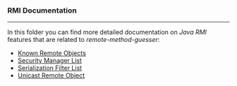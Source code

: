 ### RMI Documentation

-----

In this folder you can find more detailed documentation on *Java RMI* features
that are related to *remote-method-guesser*:

* [Known Remote Objects](./known-endpoints.md)
* [Security Manager List](./security-manager-list.md)
* [Serialization Filter List](./serialization-filter-list.md)
* [Unicast Remote Object](./unicast-remote-object.md)
